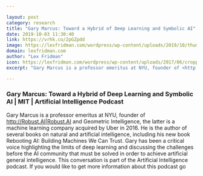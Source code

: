 ```yaml
---

layout: post
category: research
title: "Gary Marcus: Toward a Hybrid of Deep Learning and Symbolic AI"
date: 2019-10-03 11:30:40
link: https://vrhk.co/2pGZpdd
image: https://lexfridman.com/wordpress/wp-content/uploads/2019/10/thumb.png
domain: lexfridman.com
author: "Lex Fridman"
icon: https://lexfridman.com/wordpress/wp-content/uploads/2017/06/cropped-lex-favicon-4-1-180x180.png
excerpt: "Gary Marcus is a professor emeritus at NYU, founder of <http://Robust.AI|Robust.AI> and Geometric Intelligence, the latter is a machine learning company acquired by Uber in 2016. He is the author of several books on natural and artificial intelligence, including his new book Rebooting AI: Building Machines We Can Trust. Gary has been a critical voice highlighting the limits of deep learning and discussing the challenges before the AI community that must be solved in order to achieve artificial general intelligence. This conversation is part of the Artificial Intelligence podcast. If you would like to get more information about this podcast go"

---
```


### Gary Marcus: Toward a Hybrid of Deep Learning and Symbolic AI | MIT | Artificial Intelligence Podcast

Gary Marcus is a professor emeritus at NYU, founder of <http://Robust.AI|Robust.AI> and Geometric Intelligence, the latter is a machine learning company acquired by Uber in 2016. He is the author of several books on natural and artificial intelligence, including his new book Rebooting AI: Building Machines We Can Trust. Gary has been a critical voice highlighting the limits of deep learning and discussing the challenges before the AI community that must be solved in order to achieve artificial general intelligence. This conversation is part of the Artificial Intelligence podcast. If you would like to get more information about this podcast go
